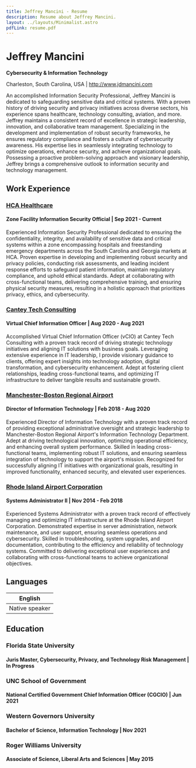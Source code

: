 ```yaml
---
title: Jeffrey Mancini - Resume
description: Resume about Jeffrey Mancini.
layout: ../layouts/Minimalist.astro
pdfLink: resume.pdf
---
```


# Jeffrey Mancini

**Cybersecurity & Information Technology**

Charleston, South Carolina, USA | http://www.jdmancini.com

An accomplished Information Security Professional, Jeffrey Mancini is dedicated to safeguarding sensitive data and critical systems. With a proven history of driving security and privacy initiatives across diverse sectors, his experience spans healthcare, technology consulting, aviation, and more. Jeffrey maintains a consistent record of excellence in strategic leadership, innovation, and collaborative team management. Specializing in the development and implementation of robust security frameworks, he ensures regulatory compliance and fosters a culture of cybersecurity awareness. His expertise lies in seamlessly integrating technology to optimize operations, enhance security, and achieve organizational goals. Possessing a proactive problem-solving approach and visionary leadership, Jeffrey brings a comprehensive outlook to information security and technology management.

## Work Experience

### [HCA Healthcare](https://www.hcahealthcare.com)

#### Zone Facility Information Security Official | Sep 2021 - Current

Experienced Information Security Professional dedicated to ensuring the confidentiality, integrity, and availability of sensitive data and critical systems within a zone encompassing hospitals and freestanding emergency departments across the South Carolina and Georgia markets at HCA. Proven expertise in developing and implementing robust security and privacy policies, conducting risk assessments, and leading incident response efforts to safeguard patient information, maintain regulatory compliance, and uphold ethical standards. Adept at collaborating with cross-functional teams, delivering comprehensive training, and ensuring physical security measures, resulting in a holistic approach that prioritizes privacy, ethics, and cybersecurity.

### [Cantey Tech Consulting](https://canteytech.com)

#### Virtual Chief Information Officer | Aug 2020 - Aug 2021

Accomplished Virtual Chief Information Officer (vCIO) at Cantey Tech Consulting with a proven track record of driving strategic technology initiatives and aligning IT solutions with business goals. Leveraging extensive experience in IT leadership, I provide visionary guidance to clients, offering expert insights into technology adoption, digital transformation, and cybersecurity enhancement. Adept at fostering client relationships, leading cross-functional teams, and optimizing IT infrastructure to deliver tangible results and sustainable growth.

### [Manchester-Boston Regional Airport](https://www.flymanchester.com)

#### Director of Information Technology | Feb 2018 - Aug 2020

Experienced Director of Information Technology with a proven track record of providing exceptional administrative oversight and strategic leadership to Manchester-Boston Regional Airport's Information Technology Department. Adept at driving technological innovation, optimizing operational efficiency, and enhancing overall system performance. Skilled in leading cross-functional teams, implementing robust IT solutions, and ensuring seamless integration of technology to support the airport's mission. Recognized for successfully aligning IT initiatives with organizational goals, resulting in improved functionality, enhanced security, and elevated user experiences.

### [Rhode Island Airport Corporation](https://flyri.com/riac)

#### Systems Administrator II | Nov 2014 - Feb 2018

Experienced Systems Administrator with a proven track record of effectively managing and optimizing IT infrastructure at the Rhode Island Airport Corporation. Demonstrated expertise in server administration, network maintenance, and user support, ensuring seamless operations and cybersecurity. Skilled in troubleshooting, system upgrades, and documentation, contributing to the efficiency and reliability of technology systems. Committed to delivering exceptional user experiences and collaborating with cross-functional teams to achieve organizational objectives.

## Languages

| English        |
| -------------- |
| Native speaker |

## Education

### Florida State University

#### Juris Master, Cybersecurity, Privacy, and Technology Risk Management | In Progress

### UNC School of Government

#### National Certified Government Chief Information Officer (CGCIO) | Jun 2021

### Western Governors University

#### Bachelor of Science, Information Technology | Nov 2021

### Roger Williams University

#### Associate of Science, Liberal Arts and Sciences | May 2015
